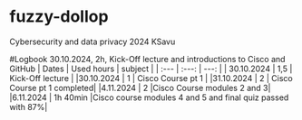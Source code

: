 # fuzzy-dollop
Cybersecurity and data privacy 2024 KSavu

#Logbook
30.10.2024, 2h, Kick-Off lecture and introductions to Cisco and GitHub
| Dates        | Used hours     | subject             |
| :---         |     :---:      |          ---:       |
| 30.10.2024   | 1,5            | Kick-Off lecture    |
|30.10.2024    | 1              | Cisco Course pt 1   |
|31.10.2024    | 2              | Cisco Course pt 1 completed|
|4.11.2024     | 2              |Cisco Course modules 2 and 3|
|6.11.2024     | 1h 40min       |Cisco course modules 4 and 5 and final quiz passed with 87%|
